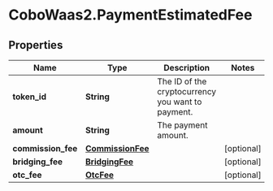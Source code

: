 # CoboWaas2.PaymentEstimatedFee

## Properties

Name | Type | Description | Notes
------------ | ------------- | ------------- | -------------
**token_id** | **String** | The ID of the cryptocurrency you want to payment. | 
**amount** | **String** | The payment amount.  | 
**commission_fee** | [**CommissionFee**](CommissionFee.md) |  | [optional] 
**bridging_fee** | [**BridgingFee**](BridgingFee.md) |  | [optional] 
**otc_fee** | [**OtcFee**](OtcFee.md) |  | [optional] 


